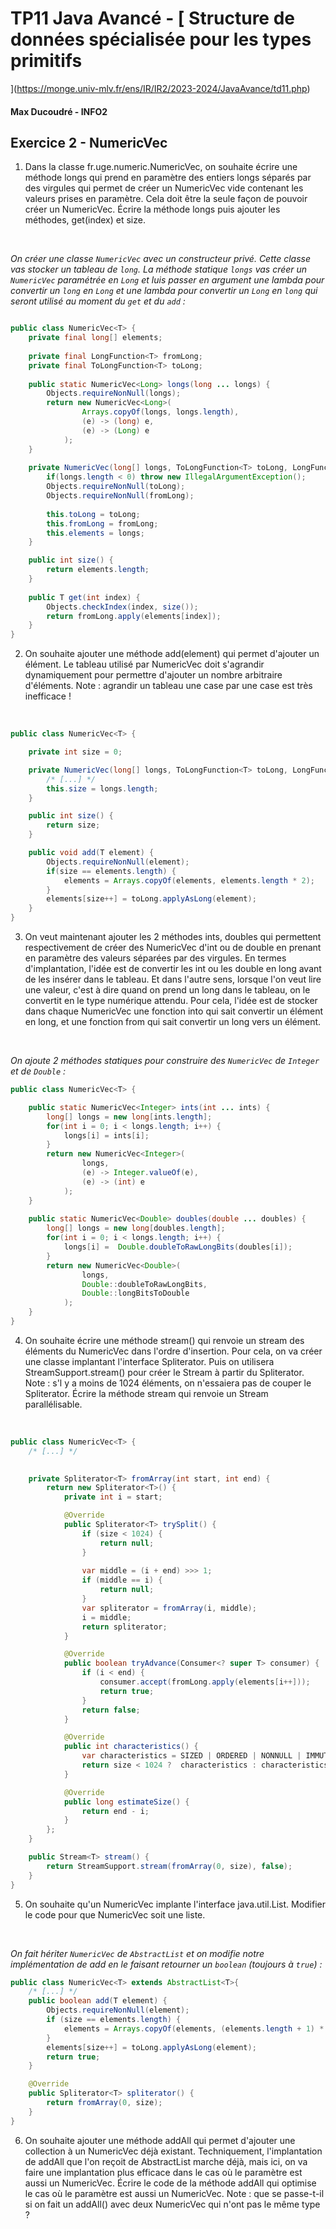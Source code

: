 # TP11 Java Avancé - [ Structure de données spécialisée pour les types primitifs
 ](https://monge.univ-mlv.fr/ens/IR/IR2/2023-2024/JavaAvance/td11.php)
#### Max Ducoudré - INFO2


## Exercice 2 - NumericVec
1. Dans la classe fr.uge.numeric.NumericVec, on souhaite écrire une méthode longs qui prend en paramètre des entiers longs séparés par des virgules qui permet de créer un NumericVec vide contenant les valeurs prises en paramètre. Cela doit être la seule façon de pouvoir créer un NumericVec.
Écrire la méthode longs puis ajouter les méthodes, get(index) et size.
<br>

*On créer une classe `NumericVec` avec un constructeur privé. Cette classe vas stocker un tableau de `long`. La méthode statique `longs` vas créer un `NumericVec` paramétrée en `Long` et luis passer en argument une lambda pour convertir un `long` en `Long` et une lambda pour convertir un `Long` en `long` qui seront utilisé au moment du `get` et du `add` :*

```java

public class NumericVec<T> {
	private final long[] elements;
	
	private final LongFunction<T> fromLong;
	private final ToLongFunction<T> toLong;
			
	public static NumericVec<Long> longs(long ... longs) {
		Objects.requireNonNull(longs);
		return new NumericVec<Long>(
				Arrays.copyOf(longs, longs.length), 
				(e) -> (long) e, 
				(e) -> (Long) e
			);
	}
	
	private NumericVec(long[] longs, ToLongFunction<T> toLong, LongFunction<T> fromLong) {
		if(longs.length < 0) throw new IllegalArgumentException();
		Objects.requireNonNull(toLong);
		Objects.requireNonNull(fromLong);
		
		this.toLong = toLong;
		this.fromLong = fromLong;
		this.elements = longs;
	}

	public int size() {
		return elements.length;
	}
	
	public T get(int index) {
		Objects.checkIndex(index, size());
		return fromLong.apply(elements[index]);
	}
}
```

2. On souhaite ajouter une méthode add(element) qui permet d'ajouter un élément. Le tableau utilisé par NumericVec doit s'agrandir dynamiquement pour permettre d'ajouter un nombre arbitraire d'éléments.
Note : agrandir un tableau une case par une case est très inefficace !
<br>

```java
public class NumericVec<T> {

	private int size = 0;

	private NumericVec(long[] longs, ToLongFunction<T> toLong, LongFunction<T> fromLong) {
		/* [...] */		
		this.size = longs.length;
	}

	public int size() {
		return size;
	}

	public void add(T element) {
		Objects.requireNonNull(element);	
		if(size == elements.length) {
			elements = Arrays.copyOf(elements, elements.length * 2);
		}
		elements[size++] = toLong.applyAsLong(element);
	}
}
```


3. On veut maintenant ajouter les 2 méthodes ints, doubles qui permettent respectivement de créer des NumericVec d'int ou de double en prenant en paramètre des valeurs séparées par des virgules.
En termes d'implantation, l'idée est de convertir les int ou les double en long avant de les insérer dans le tableau. Et dans l'autre sens, lorsque l'on veut lire une valeur, c'est à dire quand on prend un long dans le tableau, on le convertit en le type numérique attendu. Pour cela, l'idée est de stocker dans chaque NumericVec une fonction into qui sait convertir un élément en long, et une fonction from qui sait convertir un long vers un élément.
<br>

*On ajoute 2 méthodes statiques pour construire des `NumericVec` de `Integer` et de `Double` :*

```java
public class NumericVec<T> {

	public static NumericVec<Integer> ints(int ... ints) {
		long[] longs = new long[ints.length];
		for(int i = 0; i < longs.length; i++) {
			longs[i] = ints[i];
		}
		return new NumericVec<Integer>(
				longs,
				(e) -> Integer.valueOf(e), 
				(e) -> (int) e	
			);
	}
	
	public static NumericVec<Double> doubles(double ... doubles) {
		long[] longs = new long[doubles.length];
		for(int i = 0; i < longs.length; i++) {
			longs[i] =  Double.doubleToRawLongBits(doubles[i]);
		}
		return new NumericVec<Double>(
				longs,
				Double::doubleToRawLongBits,
				Double::longBitsToDouble
			);	
	}
}
```

4. On souhaite écrire une méthode stream() qui renvoie un stream des éléments du NumericVec dans l'ordre d'insertion. Pour cela, on va créer une classe implantant l'interface Spliterator. Puis on utilisera StreamSupport.stream() pour créer le Stream à partir du Spliterator.
Note : s'l y a moins de 1024 éléments, on n'essaiera pas de couper le Spliterator.
Écrire la méthode stream qui renvoie un Stream parallélisable.
<br>


```java
public class NumericVec<T> {
	/* [...] */

	
	private Spliterator<T> fromArray(int start, int end) {
		return new Spliterator<T>() {
			private int i = start;

			@Override
			public Spliterator<T> trySplit() {
				if (size < 1024) {
					return null;
				}
				
				var middle = (i + end) >>> 1;
				if (middle == i) {
					return null;
				}
				var spliterator = fromArray(i, middle);
				i = middle;
				return spliterator;
			}

			@Override
			public boolean tryAdvance(Consumer<? super T> consumer) {
				if (i < end) {
					consumer.accept(fromLong.apply(elements[i++]));
					return true;
				}
				return false;
			}

			@Override
			public int characteristics() {
				var characteristics = SIZED | ORDERED | NONNULL | IMMUTABLE;
				return size < 1024 ?  characteristics : characteristics |SUBSIZED;
			}

			@Override
			public long estimateSize() {
				return end - i;
			}
		};
	}

	public Stream<T> stream() {
		return StreamSupport.stream(fromArray(0, size), false);
	}
}
```


5. On souhaite qu'un NumericVec implante l'interface java.util.List.
Modifier le code pour que NumericVec soit une liste.
<br>

*On fait hériter `NumericVec` de `AbstractList` et on modifie notre implémentation de add en le faisant retourner un `boolean` (toujours à `true`) :*

```java
public class NumericVec<T> extends AbstractList<T>{
	/* [...] */
	public boolean add(T element) {
		Objects.requireNonNull(element);
		if (size == elements.length) {
			elements = Arrays.copyOf(elements, (elements.length + 1) * 2);
		}
		elements[size++] = toLong.applyAsLong(element);
		return true;
	}

	@Override 
	public Spliterator<T> spliterator() {
		return fromArray(0, size);
	}
}
```
6. On souhaite ajouter une méthode addAll qui permet d'ajouter une collection à un NumericVec déjà existant. Techniquement, l'implantation de addAll que l'on reçoit de AbstractList marche déjà, mais ici, on va faire une implantation plus efficace dans le cas où le paramètre est aussi un NumericVec.
Écrire le code de la méthode addAll qui optimise le cas où le paramètre est aussi un NumericVec.
Note : que se passe-t-il si on fait un addAll() avec deux NumericVec qui n'ont pas le même type ?
<br>

